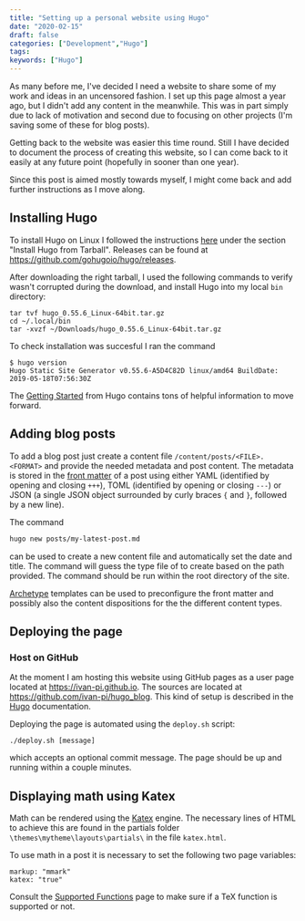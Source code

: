 ```yaml
---
title: "Setting up a personal website using Hugo"
date: "2020-02-15"
draft: false
categories: ["Development","Hugo"]
tags:
keywords: ["Hugo"]
---
```


As many before me, I've decided I need a website to share some of my work and ideas in an uncensored fashion. I set up this page almost a year ago, but I didn't add any content in the meanwhile. This was in part simply due to lack of motivation and second due to focusing on other projects (I'm saving some of these for blog posts).

Getting back to the website was easier this time round. Still I have decided to document the process of creating this website, so I can come back to it easily at any future point (hopefully in sooner than one year).

Since this post is aimed mostly towards myself, I might come back and add further instructions as I move along.

## Installing Hugo

To install Hugo on Linux I followed the instructions [here](https://gohugo.io/getting-started/installing/#install-hugo-from-tarball) under the section "Install Hugo from Tarball". Releases can be found at https://github.com/gohugoio/hugo/releases.

After downloading the right tarball, I used the following commands to verify wasn't corrupted during the download, and install Hugo into my local `bin` directory:
```
tar tvf hugo_0.55.6_Linux-64bit.tar.gz
cd ~/.local/bin
tar -xvzf ~/Downloads/hugo_0.55.6_Linux-64bit.tar.gz
```
To check installation was succesful I ran the command
```
$ hugo version
Hugo Static Site Generator v0.55.6-A5D4C82D linux/amd64 BuildDate: 2019-05-18T07:56:30Z
```

The [Getting Started](https://gohugo.io/categories/getting-started) from Hugo contains tons of helpful information to move forward.

## Adding blog posts

To add a blog post just create a content file `/content/posts/<FILE>.<FORMAT>` and provide the needed metadata and post content. The metadata is stored in the [front matter](https://gohugo.io/content-management/front-matter/) of a post using either YAML (identified by opening and closing `+++`), TOML (identified by opening or closing `---`) or JSON (a single JSON object surrounded by curly braces `{` and `}`, followed by a new line).

The command
```bash
hugo new posts/my-latest-post.md
```
can be used to create a new content file and automatically set the date and title. The command will guess the type file of to create based on the path provided. The command should be run within the root directory of the site.

[Archetype](https://gohugo.io/content-management/archetypes/) templates can be used to preconfigure the front matter and possibly also the content dispositions for the the different content types.

## Deploying the page

### Host on GitHub

At the moment I am hosting this website using GitHub pages as a user page located at https://ivan-pi.github.io. The sources are located at https://github.com/ivan-pi/hugo_blog. This kind of setup is described in the [Hugo](https://gohugo.io/hosting-and-deployment/hosting-on-github/) documentation.

Deploying the page is automated using the `deploy.sh` script:
```
./deploy.sh [message]
```
which accepts an optional commit message. The page should be up and running within a couple minutes.

## Displaying math using Katex

Math can be rendered using the [Katex](https://katex.org/) engine. The necessary lines of HTML to achieve this are found in the partials folder `\themes\mytheme\layouts\partials\` in the file `katex.html`.

To use math in a post it is necessary to set the following two page variables:
```
markup: "mmark"
katex: "true"
```

Consult the [Supported Functions](https://katex.org/docs/supported.html) page to make sure if a TeX function is supported or not.